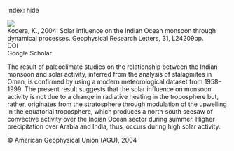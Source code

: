 index: hide

<div class="Citation">
    <div class="Citation-thumb CitationThumb-linked"  data-href="https://doi.org/10.1029/2004gl020928">
      <img src="https://static.claimspace.cloud/climate-study-static/refs/thumbs/10/Kodera_2004-thumb.png" />
    </div>

  <div class="Citation-body">
    <div class="Citation-text">Kodera, K., 2004: Solar influence on the Indian Ocean monsoon through dynamical processes. <span class="Article-journal">Geophysical Research Letters, </span><span class="Article-volume">31, </span>L24209pp.</div>
    <div class="Citation-links">
      <div class="CitationLink" data-href="https://doi.org/10.1029/2004gl020928">
        <div class="CitationLink-icon CitationLink-Doi"></div>
        <div class="CitationLink-text">DOI</div>
      </div>
      <div class="CitationLink" data-href="https://scholar.google.com/scholar?q=10.1029/2004gl020928">
        <div class="CitationLink-icon CitationLink-Scholar"></div>
        <div class="CitationLink-text">Google Scholar</div>
      </div>
    </div>
  </div>
</div>

The result of paleoclimate studies on the relationship between the Indian monsoon and solar activity, inferred from the analysis of stalagmites in Oman, is confirmed by using a modern meteorological dataset from 1958–1999. The present result suggests that the solar influence on monsoon activity is not due to a change in radiative heating in the troposphere but, rather, originates from the stratosphere through modulation of the upwelling in the equatorial troposphere, which produces a north‐south seesaw of convective activity over the Indian Ocean sector during summer. Higher precipitation over Arabia and India, thus, occurs during high solar activity.

<div class="Citation-copy">
&copy; American Geophysical Union (AGU), 2004
</div>